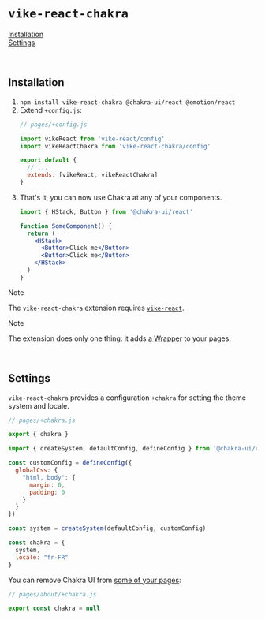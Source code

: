 # `vike-react-chakra`

[Installation](#installation)  
[Settings](#settings)  

<br/>

## Installation

1. `npm install vike-react-chakra @chakra-ui/react @emotion/react`
2. Extend `+config.js`:
   ```js
   // pages/+config.js

   import vikeReact from 'vike-react/config'
   import vikeReactChakra from 'vike-react-chakra/config'

   export default {
     // ...
     extends: [vikeReact, vikeReactChakra]
   }
   ```
3. That's it, you can now use Chakra at any of your components.
   ```jsx
   import { HStack, Button } from '@chakra-ui/react'

   function SomeComponent() {
     return (
       <HStack>
         <Button>Click me</Button>
         <Button>Click me</Button>
       </HStack>
     )
   }
   ```

> [!NOTE]
> The `vike-react-chakra` extension requires [`vike-react`](https://vike.dev/vike-react).

> [!NOTE]
> The extension does only one thing: it adds [a Wrapper](https://github.com/vikejs/vike-react/blob/main/packages/vike-react-chakra/Wrapper.tsx) to your pages.

<br/>


## Settings

`vike-react-chakra` provides a configuration `+chakra` for setting the theme system and locale.
```js
// pages/+chakra.js

export { chakra }

import { createSystem, defaultConfig, defineConfig } from '@chakra-ui/react'

const customConfig = defineConfig({
  globalCss: {
    "html, body": {
      margin: 0,
      padding: 0
    }
  }
})

const system = createSystem(defaultConfig, customConfig)

const chakra = {
  system,
  locale: "fr-FR"
}
```

You can remove Chakra UI from [some of your pages](https://vike.dev/config#inheritance):
```js
// pages/about/+chakra.js

export const chakra = null
```
